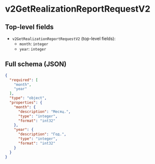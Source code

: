 # v2GetRealizationReportRequestV2

## Top-level fields
- `v2GetRealizationReportRequestV2` (top-level fields):
  - `month`: `integer`
  - `year`: `integer`

## Full schema (JSON)
```json
{
  "required": [
    "month",
    "year"
  ],
  "type": "object",
  "properties": {
    "month": {
      "description": "Месяц.",
      "type": "integer",
      "format": "int32"
    },
    "year": {
      "description": "Год.",
      "type": "integer",
      "format": "int32"
    }
  }
}
```
